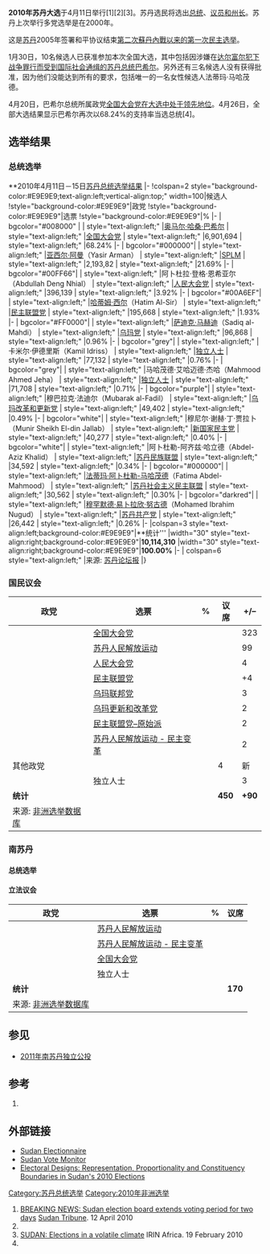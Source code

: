 **2010年苏丹大选**于4月11日举行\[1\]\[2\]\[3\]。苏丹选民将选出[总统](../Page/总统.md "wikilink")、[议员和](../Page/议员.md "wikilink")[州长](../Page/州长.md "wikilink")。苏丹上次举行多党选举是在2000年。

这是[苏丹](../Page/苏丹.md "wikilink")2005年签署和平协议结束[第二次蘇丹內戰以来的第一次民主](../Page/第二次蘇丹內戰.md "wikilink")[选举](../Page/选举.md "wikilink")。

1月30日，10名候选人已获准参加本次全国大选，其中包括因涉嫌在[达尔富尔犯下战争罪行而受到国际社会通缉的苏丹总统](../Page/达尔富尔.md "wikilink")[巴希尔](../Page/巴希尔.md "wikilink")。另外还有三名候选人没有获得批准，因为他们没能达到所有的要求，包括唯一的一名女性候选人法蒂玛·马哈茂德。

4月20日，巴希尔总统所属政党[全国大会党在大选中处于领先地位](../Page/全国大会党_\(苏丹\).md "wikilink")。4月26日，全部大选结果显示巴希尔再次以68.24%的支持率当选总统\[4\]。

## 选举结果

### 总统选举

**2010年4月11日－15日[苏丹总统选举结果](../Page/苏丹总统.md "wikilink") |- \!colspan=2
style="background-color:\#E9E9E9;text-align:left;vertical-align:top;"
width=100|候选人 \!style="background-color:\#E9E9E9"|政党
\!style="background-color:\#E9E9E9"|选票
\!style="background-color:\#E9E9E9"|% |- | bgcolor="\#008000" | |
style="text-align:left;" |[奥马尔·哈桑·巴希尔](../Page/奥马尔·巴希尔.md "wikilink") |
style="text-align:left;" |[全国大会党](../Page/全国大会党_\(苏丹\).md "wikilink") |
style="text-align:left;" |6,901,694 | style="text-align:left;" |68.24%
|- | bgcolor="\#000000"| | style="text-align:left;"
|[亚西尔·阿曼](../Page/亚西尔·阿曼.md "wikilink")（Yasir Arman） |
style="text-align:left;" |[SPLM](../Page/苏丹人民解放运动.md "wikilink") |
style="text-align:left;" |2,193,82 | style="text-align:left;" |21.69% |-
| bgcolor="\#00FF66"| | style="text-align:left;" |阿卜杜拉·登格·恩希亚尔（Abdullah
Deng Nhial） | style="text-align:left;"
|[人民大会党](../Page/人民大会党_\(苏丹\).md "wikilink") |
style="text-align:left;" |396,139 | style="text-align:left;" |3.92% |- |
bgcolor="\#00A6EF"| | style="text-align:left;"
|[哈蒂姆·西尔](../Page/哈蒂姆·西尔.md "wikilink")（Hatim
Al-Sir） | style="text-align:left;"
|[民主联盟党](../Page/民主联盟党_\(苏丹\).md "wikilink") |
style="text-align:left;" |195,668 | style="text-align:left;" |1.93% |- |
bgcolor="\#FF0000"| | style="text-align:left;"
|[萨迪克·马赫迪](../Page/萨迪克·马赫迪.md "wikilink")（Sadiq
al-Mahdi） | style="text-align:left;"
|[乌玛党](../Page/乌玛党_\(苏丹\).md "wikilink") |
style="text-align:left;" |96,868 | style="text-align:left;" |0.96% |- |
bgcolor="grey"| | style="text-align:left;" |卡米尔·伊德里斯（Kamil Idriss） |
style="text-align:left;" |[独立人士](../Page/独立人士.md "wikilink") |
style="text-align:left;" |77,132 | style="text-align:left;" |0.76% |- |
bgcolor="grey"| | style="text-align:left;" |马哈茂德·艾哈迈德·杰哈（Mahmood Ahmed
Jeha） | style="text-align:left;" |[独立人士](../Page/独立人士.md "wikilink") |
style="text-align:left;" |71,708 | style="text-align:left;" |0.71% |- |
bgcolor="purple"| | style="text-align:left;" |穆巴拉克·法迪尔（Mubarak al-Fadil）
| style="text-align:left;" |[乌玛改革和更新党](../Page/乌玛改革和更新党.md "wikilink") |
style="text-align:left;" |49,402 | style="text-align:left;" |0.49% |- |
bgcolor="white"| | style="text-align:left;" |穆尼尔·谢赫·丁·贾拉卜（Munir Sheikh
El-din Jallab） | style="text-align:left;"
|[新国家民主党](../Page/新国家民主党.md "wikilink") |
style="text-align:left;" |40,277 | style="text-align:left;" |0.40% |- |
bgcolor="white"| | style="text-align:left;" |阿卜杜勒-阿齐兹·哈立德（Abdel-Aziz
Khalid） | style="text-align:left;"
|[苏丹民族联盟](../Page/苏丹民族联盟.md "wikilink") |
style="text-align:left;" |34,592 | style="text-align:left;" |0.34% |- |
bgcolor="\#000000"| | style="text-align:left;"
|[法蒂玛·阿卜杜勒-马哈茂德](../Page/法蒂玛·阿卜杜勒-马哈茂德.md "wikilink")（Fatima
Abdel-Mahmood） | style="text-align:left;"
|[苏丹社会主义民主联盟](../Page/苏丹社会主义民主联盟.md "wikilink")
| style="text-align:left;" |30,562 | style="text-align:left;" |0.30% |-
| bgcolor="darkred"| | style="text-align:left;"
|[穆罕默德·易卜拉欣·努古德](../Page/穆罕默德·易卜拉欣·努古德.md "wikilink")（Mohamed
Ibrahim Nugud） | style="text-align:left;"
|[苏丹共产党](../Page/苏丹共产党.md "wikilink") |
style="text-align:left;" |26,442 | style="text-align:left;" |0.26% |-
|colspan=3 style="text-align:left;background-color:\#E9E9E9"|**统计'''
|width="30"
style="text-align:right;background-color:\#E9E9E9"|**10,114,310**
|width="30"
style="text-align:right;background-color:\#E9E9E9"|**100.00%** |- |
colspan=6 style="text-align:left;" |来源:
[苏丹论坛报](http://www.sudantribune.com/spip.php?article34901) |}

### 国民议会

| 政党                                                        | 选票                                                       | % | 议席      | \+/–    |
| --------------------------------------------------------- | -------------------------------------------------------- | - | ------- | ------- |
|                                                           | [全国大会党](../Page/全国大会党_\(苏丹\).md "wikilink")              |   |         | 323     |
|                                                           | [苏丹人民解放运动](../Page/苏丹人民解放军.md "wikilink")                |   |         | 99      |
|                                                           | [人民大会党](../Page/人民大会党_\(苏丹\).md "wikilink")              |   |         | 4       |
|                                                           | [民主联盟党](../Page/民主联盟党_\(苏丹\).md "wikilink")              |   |         | \+4     |
|                                                           | [乌玛联邦党](../Page/乌玛党_\(苏丹\).md "wikilink")                |   |         | 3       |
|                                                           | [乌玛更新和改革党](../Page/乌玛党_\(苏丹\).md "wikilink")             |   |         | 2       |
|                                                           | [民主联盟党–原始派](../Page/民主联盟党_\(苏丹\).md "wikilink")          |   |         | 2       |
|                                                           | [苏丹人民解放运动 - 民主变革](../Page/苏丹人民解放运动_-_民主变革.md "wikilink") |   |         | 2       |
| 其他政党                                                      |                                                          |   | 4       | 新       |
|                                                           | 独立人士                                                     |   |         | 3       |
| **统计**                                                    |                                                          |   | **450** | **+90** |
| 来源: [非洲选举数据库](http://africanelections.tripod.com/sd.html) |                                                          |   |         |         |

### 南苏丹

#### 总统选举

#### 立法议会

| 政党                                                         | 选票                                                       | % | 议席      |
| ---------------------------------------------------------- | -------------------------------------------------------- | - | ------- |
|                                                            | [苏丹人民解放运动](../Page/苏丹人民解放军.md "wikilink")                |   |         |
|                                                            | [苏丹人民解放运动 - 民主变革](../Page/苏丹人民解放运动_-_民主变革.md "wikilink") |   |         |
|                                                            | [全国大会党](../Page/全国大会党_\(苏丹\).md "wikilink")              |   |         |
|                                                            | 独立人士                                                     |   |         |
| **统计**                                                     |                                                          |   | **170** |
| 来源: [非洲选举数据库](http://africanelections.tripod.com/ssd.html) |                                                          |   |         |

## 参见

  - [2011年南苏丹独立公投](../Page/2011年南苏丹独立公投.md "wikilink")

## 参考

1.
## 外部链接

  - [Sudan
    Electionnaire](https://web.archive.org/web/20091108135324/http://www.electionnaire.org/)
  - [Sudan Vote
    Monitor](https://web.archive.org/web/20110108094558/http://www.sudanvotemonitor.com/)
  - [Electoral Designs: Representation, Proportionality and Constituency
    Boundaries in Sudan's 2010
    Elections](https://web.archive.org/web/20140426171620/http://www.riftvalley.net/resources/file/Electoral%20Designs%20-%20Report%20on%20elections%20in%20Sudan.pdf)

[Category:苏丹总统选举](https://zh.wikipedia.org/wiki/Category:苏丹总统选举 "wikilink")
[Category:2010年非洲选举](https://zh.wikipedia.org/wiki/Category:2010年非洲选举 "wikilink")

1.  [BREAKING NEWS: Sudan election board extends voting period for two
    days](http://www.sudantribune.com/spip.php?article34734) [Sudan
    Tribune](../Page/Sudan_Tribune.md "wikilink"). 12 April 2010
2.
3.  [SUDAN: Elections in a volatile
    climate](http://www.irinnews.org/report.aspx?ReportID=88167) IRIN
    Africa. 19 February 2010
4.